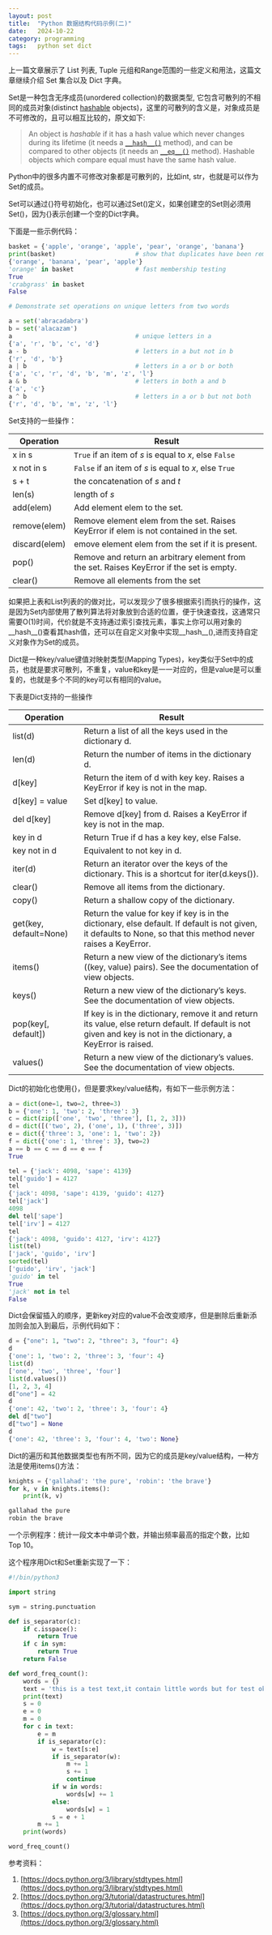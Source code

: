 ```yaml
---
layout: post
title:  "Python 数据结构代码示例(二)"
date:   2024-10-22
category: programming
tags:   python set dict
---
```


上一篇文章展示了 List 列表, Tuple 元组和Range范围的一些定义和用法，这篇文章继续介绍 Set 集合以及 Dict 字典。

Set是一种包含无序成员(unordered collection)的数据类型, 它包含可散列的不相同的成员对象(distinct [hashable](https://docs.python.org/3/glossary.html#term-hashable) objects)，这里的可散列的含义是，对象成员是不可修改的，且可以相互比较的，原文如下:

> An object is *hashable* if it has a hash value which never changes during its lifetime (it needs a [`__hash__()`](https://docs.python.org/3/reference/datamodel.html#object.__hash__ "object.__hash__") method), and can be compared to other objects (it needs an [`__eq__()`](https://docs.python.org/3/reference/datamodel.html#object.__eq__ "object.__eq__") method). Hashable objects which compare equal must have the same hash value.

Python中的很多内置不可修改对象都是可散列的，比如int, str，也就是可以作为Set的成员。

Set可以通过{}符号初始化，也可以通过Set()定义，如果创建空的Set则必须用Set()，因为{}表示创建一个空的Dict字典。

下面是一些示例代码：

```python
basket = {'apple', 'orange', 'apple', 'pear', 'orange', 'banana'}
print(basket)                      # show that duplicates have been removed
{'orange', 'banana', 'pear', 'apple'}
'orange' in basket                 # fast membership testing
True
'crabgrass' in basket
False

# Demonstrate set operations on unique letters from two words

a = set('abracadabra')
b = set('alacazam')
a                                  # unique letters in a
{'a', 'r', 'b', 'c', 'd'}
a - b                              # letters in a but not in b
{'r', 'd', 'b'}
a | b                              # letters in a or b or both
{'a', 'c', 'r', 'd', 'b', 'm', 'z', 'l'}
a & b                              # letters in both a and b
{'a', 'c'}
a ^ b                              # letters in a or b but not both
{'r', 'd', 'b', 'm', 'z', 'l'}
```

Set支持的一些操作：

| Operation     | Result                                                                                    |
| ------------- | ----------------------------------------------------------------------------------------- |
| x in s        | `True` if an item of *s* is equal to *x*, else `False`                                    |
| x not in s    | `False` if an item of *s* is equal to *x*, else `True`                                    |
| s + t         | the concatenation of *s* and *t*                                                          |
| len(s)        | length of *s*                                                                             |
| add(elem)     | Add element elem to the set.                                                              |
| remove(elem)  | Remove element elem from the set. Raises KeyError if elem is not contained in the set.    |
| discard(elem) | emove element elem from the set if it is present.                                         |
| pop()         | Remove and return an arbitrary element from the set. Raises KeyError if the set is empty. |
| clear()       | Remove all elements from the set                                                          |

如果把上表和List列表的的做对比，可以发现少了很多根据索引而执行的操作，这是因为Set内部使用了散列算法将对象放到合适的位置，便于快速查找，这通常只需要O(1)时间，代价就是不支持通过索引查找元素，事实上你可以用对象的__hash__()查看其hash值，还可以在自定义对象中实现__hash__(),进而支持自定义对象作为Set的成员。

Dict是一种key/value键值对映射类型(Mapping Types)，key类似于Set中的成员，也就是要求可散列，不重复，value和key是一一对应的，但是value是可以重复的，也就是多个不同的key可以有相同的value。

下表是Dict支持的一些操作

| Operation              | Result                                                                                                                                                            |
| ---------------------- | ----------------------------------------------------------------------------------------------------------------------------------------------------------------- |
| list(d)                | Return a list of all the keys used in the dictionary d.                                                                                                           |
| len(d)                 | Return the number of items in the dictionary d.                                                                                                                   |
| d[key]                 | Return the item of d with key key. Raises a KeyError if key is not in the map.                                                                                    |
| d[key] = value         | Set d[key] to value.                                                                                                                                              |
| del d[key]             | Remove d[key] from d. Raises a KeyError if key is not in the map.                                                                                                 |
| key in d               | Return True if d has a key key, else False.                                                                                                                       |
| key not in d           | Equivalent to not key in d.                                                                                                                                       |
| iter(d)                | Return an iterator over the keys of the dictionary. This is a shortcut for iter(d.keys()).                                                                        |
| clear()                | Remove all items from the dictionary.                                                                                                                             |
| copy()                 | Return a shallow copy of the dictionary.                                                                                                                          |
| get(key, default=None) | Return the value for key if key is in the dictionary, else default. If default is not given, it defaults to None, so that this method never raises a KeyError.    |
| items()                | Return a new view of the dictionary’s items ((key, value) pairs). See the documentation of view objects.                                                          |
| keys()                 | Return a new view of the dictionary’s keys. See the documentation of view objects.                                                                                |
| pop(key[, default])    | If key is in the dictionary, remove it and return its value, else return default. If default is not given and key is not in the dictionary, a KeyError is raised. |
| values()               | Return a new view of the dictionary’s values. See the documentation of view objects.                                                                              |

Dict的初始化也使用{}，但是要求key/value结构，有如下一些示例方法：

```python
a = dict(one=1, two=2, three=3)
b = {'one': 1, 'two': 2, 'three': 3}
c = dict(zip(['one', 'two', 'three'], [1, 2, 3]))
d = dict([('two', 2), ('one', 1), ('three', 3)])
e = dict({'three': 3, 'one': 1, 'two': 2})
f = dict({'one': 1, 'three': 3}, two=2)
a == b == c == d == e == f
True

tel = {'jack': 4098, 'sape': 4139}
tel['guido'] = 4127
tel
{'jack': 4098, 'sape': 4139, 'guido': 4127}
tel['jack']
4098
del tel['sape']
tel['irv'] = 4127
tel
{'jack': 4098, 'guido': 4127, 'irv': 4127}
list(tel)
['jack', 'guido', 'irv']
sorted(tel)
['guido', 'irv', 'jack']
'guido' in tel
True
'jack' not in tel
False
```

Dict会保留插入的顺序，更新key对应的value不会改变顺序，但是删除后重新添加则会加入到最后，示例代码如下：

```python
d = {"one": 1, "two": 2, "three": 3, "four": 4}
d
{'one': 1, 'two': 2, 'three': 3, 'four': 4}
list(d)
['one', 'two', 'three', 'four']
list(d.values())
[1, 2, 3, 4]
d["one"] = 42
d
{'one': 42, 'two': 2, 'three': 3, 'four': 4}
del d["two"]
d["two"] = None
d
{'one': 42, 'three': 3, 'four': 4, 'two': None}
```

Dict的遍历和其他数据类型也有所不同，因为它的成员是key/value结构，一种方法是使用items()方法：

```python
knights = {'gallahad': 'the pure', 'robin': 'the brave'}
for k, v in knights.items():
    print(k, v)

gallahad the pure
robin the brave
```

一个示例程序：统计一段文本中单词个数，并输出频率最高的指定个数，比如 Top 10。

这个程序用Dict和Set重新实现了一下：

```python
#!/bin/python3

import string

sym = string.punctuation

def is_separator(c):
    if c.isspace():
        return True
    if c in sym:
        return True
    return False

def word_freq_count():
    words = {}
    text = 'this is a test text,it contain little words but for test ok,what do you think about it?,it is a question?'
    print(text)
    s = 0
    e = 0
    m = 0
    for c in text:
        e = m
        if is_separator(c):
            w = text[s:e]
            if is_separator(w):
                m += 1
                s += 1
                continue
            if w in words:
                words[w] += 1
            else:
                words[w] = 1
            s = e + 1
        m += 1
    print(words)

word_freq_count()
```

参考资料：

1. [https://docs.python.org/3/library/stdtypes.html](https://docs.python.org/3/library/stdtypes.html)
2. [https://docs.python.org/3/tutorial/datastructures.html](https://docs.python.org/3/tutorial/datastructures.html)
3. [https://docs.python.org/3/glossary.html](https://docs.python.org/3/glossary.html)
